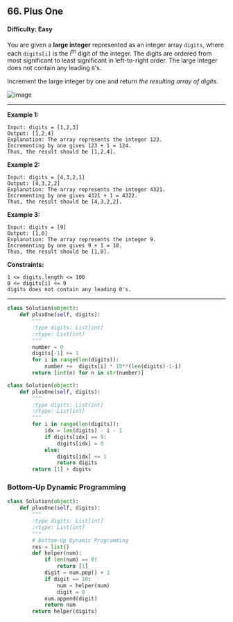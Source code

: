 ## 66. Plus One

#### Difficulty: Easy

You are given a __large integer__ represented as an integer array ```digits```, where each ```digits[i]``` is the i<sup>th</sup> digit of the integer. The digits are ordered from most significant to least significant in left-to-right order. The large integer does not contain any leading ```0```'s.

Increment the large integer by one and return _the resulting array of digits_.

![image](https://user-images.githubusercontent.com/35042430/206973579-81915b1f-14f0-4fda-81e0-c41205618fa1.png)

---

__Example 1:__
```
Input: digits = [1,2,3]
Output: [1,2,4]
Explanation: The array represents the integer 123.
Incrementing by one gives 123 + 1 = 124.
Thus, the result should be [1,2,4].
```

__Example 2:__
```
Input: digits = [4,3,2,1]
Output: [4,3,2,2]
Explanation: The array represents the integer 4321.
Incrementing by one gives 4321 + 1 = 4322.
Thus, the result should be [4,3,2,2].
```

__Example 3:__
```
Input: digits = [9]
Output: [1,0]
Explanation: The array represents the integer 9.
Incrementing by one gives 9 + 1 = 10.
Thus, the result should be [1,0].
```

__Constraints:__
```
1 <= digits.length <= 100
0 <= digits[i] <= 9
digits does not contain any leading 0's.
```

---

```Python
class Solution(object):
    def plusOne(self, digits):
        """
        :type digits: List[int]
        :rtype: List[int]
        """
        number = 0
        digits[-1] += 1
        for i in range(len(digits)):
            number +=  digits[i] * 10**(len(digits)-1-i)
        return [int(n) for n in str(number)]
```

```Python
class Solution(object):
    def plusOne(self, digits):
        """
        :type digits: List[int]
        :rtype: List[int]
        """
        for i in range(len(digits)):
            idx = len(digits) - i - 1
            if digits[idx] == 9:
                digits[idx] = 0
            else:
                digits[idx] += 1
                return digits
        return [1] + digits
```

### Bottom-Up Dynamic Programming

```Python
class Solution(object):
    def plusOne(self, digits):
        """
        :type digits: List[int]
        :rtype: List[int]
        """
        # Bottom-Up Dynamic Programming
        res = list()
        def helper(num):
            if len(num) == 0:
                return [1]
            digit = num.pop() + 1
            if digit == 10:
                num = helper(num)
                digit = 0
            num.append(digit)
            return num
        return helper(digits)
```
